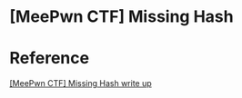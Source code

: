 [MeePwn CTF] Missing Hash
===================











Reference
=============================
[[MeePwn CTF] Missing Hash write up](https://develbranch.com/ctf/meepwn-ctf-missing-hash-write-up.html)

